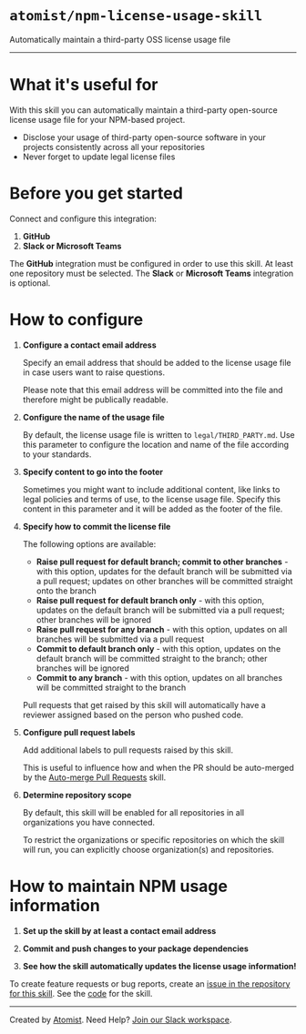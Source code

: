 # `atomist/npm-license-usage-skill`

<!---atomist-skill-description:start--->

Automatically maintain a third-party OSS license usage file

<!---atomist-skill-description:end--->

---

<!---atomist-skill-readme:start--->

# What it's useful for

With this skill you can automatically maintain a third-party open-source
license usage file for your NPM-based project.

 * Disclose your usage of third-party open-source software in your projects
 consistently across all your repositories 
 * Never forget to update legal license files 

# Before you get started

Connect and configure this integration:

1. **GitHub**
1. **Slack or Microsoft Teams** 

The **GitHub** integration must be configured in order to use this skill. At
least one repository must be selected. The **Slack** or **Microsoft Teams**
integration is optional.

# How to configure

1. **Configure a contact email address**
    
    Specify an email address that should be added to the license usage file
    in case users want to raise questions. 
    
    Please note that this email address will be committed into the file and 
    therefore might be publically readable. 
    
1. **Configure the name of the usage file**

    By default, the license usage file is written to `legal/THIRD_PARTY.md`.
    Use this parameter to configure the location and name of the file according
    to your standards.
    
1. **Specify content to go into the footer**

    Sometimes you might want to include additional content, like links to legal 
    policies and terms of use, to the license usage file. Specify this content
    in this parameter and it will be added as the footer of the file.
    
1. **Specify how to commit the license file** 

    The following options are available:
    
    * **Raise pull request for default branch; commit to other branches** - with
    this option, updates for the default branch will be submitted via 
    a pull request; updates on other branches will be committed straight 
    onto the branch
    * **Raise pull request for default branch only** - with this option, updates
    on the default branch will be submitted via a pull request; other branches
    will be ignored  
    * **Raise pull request for any branch** - with this option, updates on
    all branches will be submitted via a pull request  
    * **Commit to default branch only** - with this option, updates on the
    default branch will be committed straight to the branch; other branches
    will be ignored
    * **Commit to any branch** - with this option, updates on all branches will
    be committed straight to the branch
    
    Pull requests that get raised by this skill will automatically have a reviewer
    assigned based on the person who pushed code. 

1. **Configure pull request labels**

    Add additional labels to pull requests raised by this skill. 
    
    This is useful to influence how and when the PR should be auto-merged by the 
    [Auto-merge Pull Requests](https://go.atomist.com/catalog/skills/atomist/github-auto-merge-skill)
    skill. 
    
1. **Determine repository scope**
   
   By default, this skill will be enabled for all repositories in all
   organizations you have connected.
   
   To restrict the organizations or specific repositories on which the skill
   will run, you can explicitly choose organization(s) and repositories.        
 
# How to maintain NPM usage information
 
1. **Set up the skill by at least a contact email address**

1. **Commit and push changes to your package dependencies** 

1. **See how the skill automatically updates the license usage information!** 
    
To create feature requests or bug reports, create an [issue in the repository for this skill](https://github.com/atomist-skills/npm-license-usage-skill/issues). 
See the [code](https://github.com/atomist-skills/npm-license-usage-skill) for the skill.

<!---atomist-skill-readme:end--->

---

Created by [Atomist][atomist].
Need Help?  [Join our Slack workspace][slack].

[atomist]: https://atomist.com/ (Atomist - How Teams Deliver Software)
[slack]: https://join.atomist.com/ (Atomist Community Slack) 
